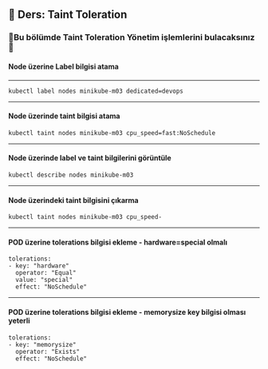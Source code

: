 ## 🧑 Ders: Taint Toleration

### 📗Bu bölümde Taint Toleration Yönetim işlemlerini bulacaksınız📗

#### Node üzerine Label bilgisi atama
***
```
kubectl label nodes minikube-m03 dedicated=devops
```
***
#### Node üzerinde taint bilgisi atama
```
kubectl taint nodes minikube-m03 cpu_speed=fast:NoSchedule
```
***
#### Node üzerinde label ve taint bilgilerini görüntüle
```
kubectl describe nodes minikube-m03
```
***
#### Node üzerindeki taint bilgisini çıkarma
```
kubectl taint nodes minikube-m03 cpu_speed-
```
***
#### POD üzerine tolerations bilgisi ekleme - hardware=special olmalı
```
tolerations:
- key: "hardware"
  operator: "Equal"
  value: "special"
  effect: "NoSchedule"
```
***
#### POD üzerine tolerations bilgisi ekleme - memorysize key bilgisi olması yeterli
```
tolerations:
- key: "memorysize"
  operator: "Exists"
  effect: "NoSchedule"
```
